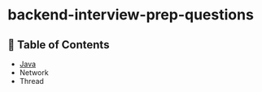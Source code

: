 # backend-interview-prep-questions


## 🚩 Table of Contents

- [Java](./Java/README.md)
- Network
- Thread